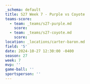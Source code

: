 ```yaml
---
_schema: default
title: S27 Week 7 - Purple vs Coyote
teams-score:
  - team: _teams/s27-purple.md
    score:
  - team: _teams/s27-coyote.md
    score:
location: _locations/carter-baron.md
field: '5'
date: 2024-10-27 12:30:00 -0400
season: 27
week: 7
mvp: ''
game-ball: ''
sportsperson: ''
---
```

